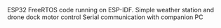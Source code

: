 ESP32 FreeRTOS code running on ESP-IDF. 
Simple weather station and drone dock motor control
Serial communication with companion PC 
